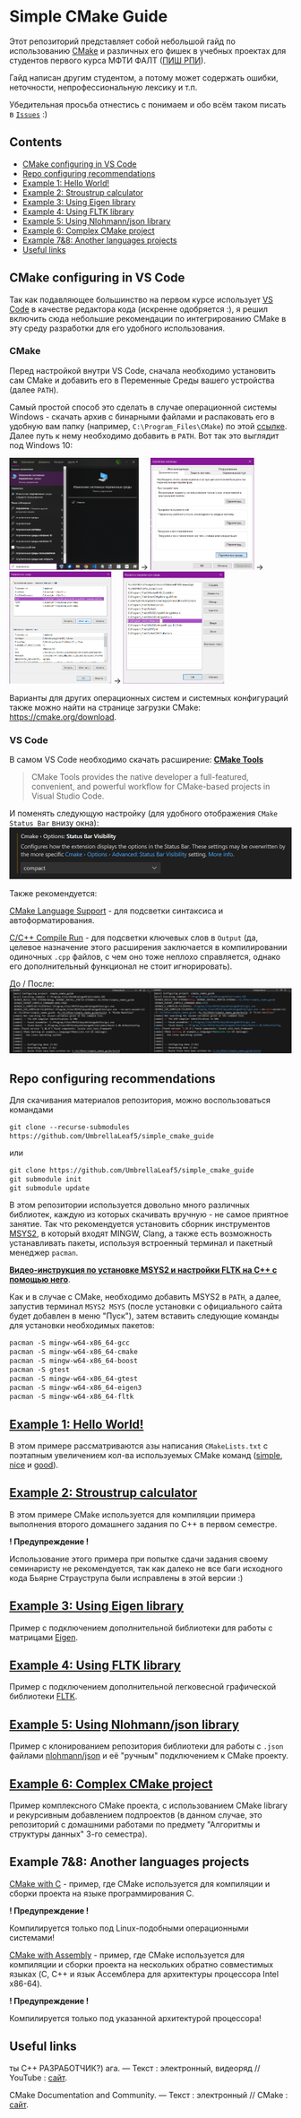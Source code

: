 # Simple CMake Guide

Этот репозиторий представляет собой небольшой гайд по использованию [CMake](https://cmake.org) и различных его фишек в учебных проектах для студентов первого курса МФТИ ФАЛТ ([ПИШ РПИ](https://mipt-rse.ru)). 

Гайд написан другим студентом, а потому может содержать ошибки, неточности, непрофессиональную лексику и т.п.

Убедительная просьба отнестись с понимаем и обо всём таком писать в [`Issues`](https://github.com/UmbrellaLeaf5/simple_cmake_guide/issues) :)

## Contents
  * [CMake configuring in VS Code](#cmake-configuring-in-vs-code)
  * [Repo configuring recommendations](#repo-configuring-recommendations)
  * [Example 1: Hello World!](#example-1-hello-world)
  * [Example 2: Stroustrup calculator](#example-2-stroustrup-calculator)
  * [Example 3: Using Eigen library](#example-3-using-eigen-library)
  * [Example 4: Using FLTK library](#example-4-using-fltk-library)
  * [Example 5: Using Nlohmann/json library](#example-5-using-nlohmannjson-library)
  * [Example 6: Complex CMake project](#example-6-complex-cmake-project)
  * [Example 7&8: Another languages projects](#example-78-another-languages-projects)
  * [Useful links](#useful-links)

## CMake configuring in VS Code

Так как подавляющее большинство на первом курсе использует [VS Code](https://code.visualstudio.com) в качестве редактора кода (искренне одобряется :), я решил включить сюда небольшие рекомендации по интегрированию CMake в эту среду разработки для его удобного использования.

### CMake

Перед настройкой внутри VS Code, сначала необходимо установить сам CMake и добавить его в Переменные Среды вашего устройства (далее `PATH`).

Самый простой способ это сделать в случае операционной системы Windows - скачать архив с бинарными файлами и распаковать его в удобную вам папку (например, `C:\Program_Files\CMake`) по этой [ссылке](https://github.com/Kitware/CMake/releases/download/v3.31.0-rc3/cmake-3.31.0-rc3-windows-x86_64.zip). Далее путь к нему необходимо добавить в `PATH`. Вот так это выглядит под Windows 10:

<img src=".extra/pictures/path_win10_1.png" height="200"/> ->
<img src=".extra/pictures/path_win10_2.png" height="200"/> -> 
<img src=".extra/pictures/path_win10_3.png" height="200"/> ->
<img src=".extra/pictures/path_win10_4.png" height="200"/>
<!-- ![](.extra/pictures/path_win10_1.png)
![](.extra/pictures/path_win10_2.png)
![](.extra/pictures/path_win10_3.png)
![](.extra/pictures/path_win10_4.png) -->

Варианты для других операционных систем и системных конфигураций также можно найти на странице загрузки CMake: https://cmake.org/download.

### VS Code

В самом VS Code необходимо скачать расширение: **[CMake Tools](https://marketplace.visualstudio.com/items?itemName=ms-vscode.cmake-tools)** 
> CMake Tools provides the native developer a full-featured, convenient, and powerful workflow for CMake-based projects in Visual Studio Code.

И поменять следующую настройку (для удобного отображения `CMake Status Bar` внизу окна):
![](.extra/pictures/cmake_tools_option.png)

Также рекомендуется:

[CMake Language Support](https://marketplace.visualstudio.com/items?itemName=josetr.cmake-language-support-vscode) - для подсветки синтаксиса и автоформатирования.

[C/C++ Compile Run](https://marketplace.visualstudio.com/items?itemName=danielpinto8zz6.c-cpp-compile-run) - для подсветки ключевых слов в `Output` (да, целевое назначение этого расширения заключается в компилировании одиночных `.cpp` файлов, с чем оно тоже неплохо справляется, однако его дополнительный функционал не стоит игнорировать). 

До / После: ![До / После](.extra/pictures/c_cpp_compile_run.png)

## Repo configuring recommendations

Для скачивания материалов репозитория, можно воспользоваться командами
```shell
git clone --recurse-submodules https://github.com/UmbrellaLeaf5/simple_cmake_guide 
```
или
```shell
git clone https://github.com/UmbrellaLeaf5/simple_cmake_guide
git submodule init
git submodule update
```

В этом репозитории используется довольно много различных библиотек, каждую из которых скачивать вручную - не самое приятное занятие. Так что рекомендуется установить сборник инструментов [MSYS2](https://www.msys2.org), в который входят MINGW, Clang, а также есть возможность устанавливать пакеты, используя встроенный терминал и пакетный менеджер `pacman`.

**[Видео-инструкция по установке MSYS2 и настройки FLTK на C++ с помощью него](https://vkvideo.ru/video490206404_456239491)**.

Как и в случае с CMake, необходимо добавить MSYS2 в `PATH`, а далее, запустив терминал `MSYS2 MSYS` (после установки с официального сайта будет добавлен в меню "Пуск"), затем вставить следующие команды для установки необходимых пакетов:

```shell
pacman -S mingw-w64-x86_64-gcc
pacman -S mingw-w64-x86_64-cmake
pacman -S mingw-w64-x86_64-boost
pacman -S gtest
pacman -S mingw-w64-x86_64-gtest
pacman -S mingw-w64-x86_64-eigen3
pacman -S mingw-w64-x86_64-fltk
```

## [Example 1: Hello World!](example_hello_world/)
В этом примере рассматриваются азы написания `CMakeLists.txt` с поэтапным увеличением кол-ва используемых CMake команд ([simple](example_hello_world/simple/), [nice](example_hello_world/nice/) и [good](example_hello_world/good/)).

## [Example 2: Stroustrup calculator](example_calculator/)
В этом примере CMake используется для компиляции примера выполнения второго домашнего задания по C++ в первом семестре.

**! Предупреждение !**

Использование этого примера при попытке сдачи задания своему семинаристу не рекомендуется, так как далеко не все баги исходного кода Бьярне Страуструпа были исправлены в этой версии :) 

## [Example 3: Using Eigen library](example_eigen_package/)
Пример с подключением дополнительной библиотеки для работы с матрицами [Eigen](https://eigen.tuxfamily.org/index.php?title=Main_Page). 

## [Example 4: Using FLTK library](https://github.com/UmbrellaLeaf5/graphic_calculator)
Пример с подключением дополнительной легковесной графической библиотеки [FLTK](https://www.fltk.org).

## [Example 5: Using Nlohmann/json library](example_nlohmann_json_package/)
Пример с клонированием репозитория библиотеки для работы с `.json` файлами [nlohmann/json](https://github.com/nlohmann/json) и её "ручным" подключением к CMake проекту. 

## [Example 6: Complex CMake project](https://github.com/UmbrellaLeaf5/alg_autumn_homeworks)
Пример комплексного CMake проекта, с использованием CMake library и рекурсивным добавлением подпроектов (в данном случае, это репозиторий с домашними работами по предмету "Алгоритмы и структуры данных" 3-го семестра).

## Example 7&8: Another languages projects
[CMake with C](https://github.com/UmbrellaLeaf5/os_homeworks) - пример, где CMake используется для компиляции и сборки проекта на языке программирования C.

**! Предупреждение !**

Компилируется только под Linux-подобными операционными системами!

[CMake with Assembly](https://github.com/UmbrellaLeaf5/assembly_text_task) - пример, где CMake используется для компиляции и сборки проекта на нескольких обратно совместимых языках (C, C++ и язык Ассемблера для архитектуры процессора Intel x86-64).

**! Предупреждение !**

Компилируется только под указанной архитектурой процессора!

## Useful links

ты C++ РАЗРАБОТЧИК?) ага. — Текст : электронный, видеоряд // YouTube : [сайт](https://www.youtube.com/watch?v=CCBH8UQHCW4&ab_channel=Winderton).

CMake Documentation and Community. — Текст : электронный // CMake : [сайт](https://cmake.org/documentation).
